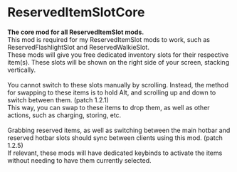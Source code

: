 # ReservedItemSlotCore
<strong>The core mod for all ReservedItemSlot mods.</strong><br>
This mod is required for my ReservedItemSlot mods to work, such as ReservedFlashlightSlot and ReservedWalkieSlot.<br>
These mods will give you free dedicated inventory slots for their respective item(s). These slots will be shown on the right side of your screen, stacking vertically.<br>
<br>
You cannot switch to these slots manually by scrolling. Instead, the method for swapping to these items is to hold Alt, and scrolling up and down to switch between them. (patch 1.2.1)<br>
This way, you can swap to these items to drop them, as well as other actions, such as charging, storing, etc.<br>
<br>
Grabbing reserved items, as well as switching between the main hotbar and reserved hotbar slots should sync between clients using this mod. (patch 1.2.5)<br>
If relevant, these mods will have dedicated keybinds to activate the items without needing to have them currently selected.<br>